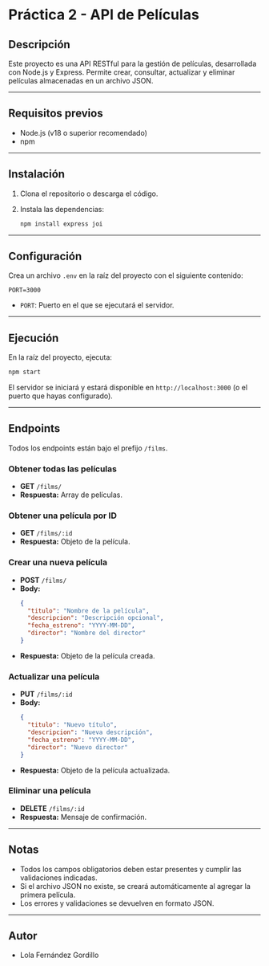 # Práctica 2 - API de Películas

## Descripción

Este proyecto es una API RESTful para la gestión de películas, desarrollada con Node.js y Express. Permite crear, consultar, actualizar y eliminar películas almacenadas en un archivo JSON.

---

## Requisitos previos

- Node.js (v18 o superior recomendado)
- npm

---

## Instalación

1. Clona el repositorio o descarga el código.
2. Instala las dependencias:

   ```bash
   npm install express joi
   ```

---

## Configuración

Crea un archivo `.env` en la raíz del proyecto con el siguiente contenido:

```
PORT=3000
```

- `PORT`: Puerto en el que se ejecutará el servidor.

---

## Ejecución

En la raíz del proyecto, ejecuta:

```bash
npm start
```

El servidor se iniciará y estará disponible en `http://localhost:3000` (o el puerto que hayas configurado).

---

## Endpoints

Todos los endpoints están bajo el prefijo `/films`.

### Obtener todas las películas

- **GET** `/films/`
- **Respuesta:** Array de películas.

### Obtener una película por ID

- **GET** `/films/:id`
- **Respuesta:** Objeto de la película.

### Crear una nueva película

- **POST** `/films/`
- **Body:**  
  ```json
  {
    "titulo": "Nombre de la película",
    "descripcion": "Descripción opcional",
    "fecha_estreno": "YYYY-MM-DD",
    "director": "Nombre del director"
  }
  ```
- **Respuesta:** Objeto de la película creada.

### Actualizar una película

- **PUT** `/films/:id`
- **Body:**  
  ```json
  {
    "titulo": "Nuevo título",
    "descripcion": "Nueva descripción",
    "fecha_estreno": "YYYY-MM-DD",
    "director": "Nuevo director"
  }
  ```
- **Respuesta:** Objeto de la película actualizada.

### Eliminar una película

- **DELETE** `/films/:id`
- **Respuesta:** Mensaje de confirmación.

---

## Notas

- Todos los campos obligatorios deben estar presentes y cumplir las validaciones indicadas.
- Si el archivo JSON no existe, se creará automáticamente al agregar la primera película.
- Los errores y validaciones se devuelven en formato JSON.

---

## Autor

- Lola Fernández Gordillo
